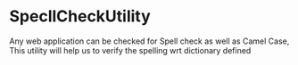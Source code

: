 # SpecllCheckUtility
Any web application can be checked for Spell check as well as Camel Case, This utility will help us to verify the spelling wrt dictionary defined
